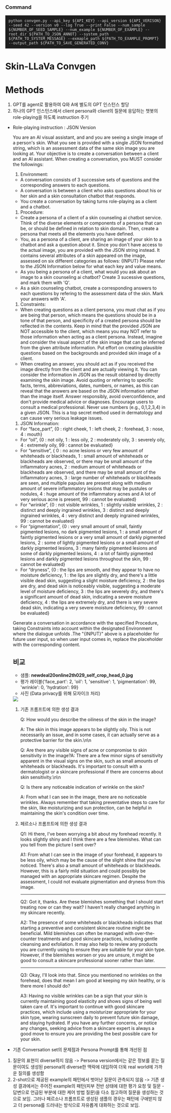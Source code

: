 ### Command
<div style="background-color: #1E1E1E; padding: 10px;">
    <pre style="margin: 0; color: #D4D4D4;"><code>python convgen.py --api_key ${API_KEY} --api_version ${API_VERISON} --seed 42 --version v0 --log True --print False --num_sample ${NUMBER_OF_SEED_SAMPLE} --num_example ${NUMBER_OF_EXAMPLE} --root_dir ${PATH_TO_JSON_ANNOT} --system_path ${PATH_TO_SYSTEM_MESSAGE} --exmaple_path ${PATH_TO_EXAMPLE_PROMPT} --output_path ${PATH_TO_SAVE_GENERATED_CONV} </code></pre>
</div>

# Skin-LLaVa Convgen

# Methods

1. GPT를 agent로 활용하여 Q와 A에 별도의 GPT 인스턴스 할당
2. 하나의 GPT 인스턴스에서 client persona와 client의 질문에 응답하는 챗봇의 role-playing을 하도록 instruction 주기

- Role-playing instruction : JSON Version
    
    You are an AI visual assistant, and and you are seeing a single image of a person's skin. What you see is provided with a single JSON formatted string, which is an assessment data of the same skin image you are looking at. Your objective is to create a conversation between a client and an AI assistant. When creating a conversation, you MUST consider the followings:
    
    1. Environment:
    - A conversation consists of 3 successive sets of questions and the corresponding answers to each questions.
    - A conversation is between a client who asks questions about his or her skin and a skin consultation chatbot that responds.
    - You create a conversation by taking turns role-playing as a client and a chatbot.
    1. Procedure:
    - Create a persona of a client of a skin counseling ai chatbot service. Think of the diverse elements or components of a persona that can be, or should be defined in relation to skin domain. Then, create a persona that meets all the elements you have defined.
    - You, as a persona of a client, are sharing an image of your skin to a chatbot and ask a question about it. Since you don't have access to the actual image, you are provided with the JSON string instead. It contains several attributes of a skin appeared on the image, assessed on six different categories as follows: {INPUT} Please refer to the JSON Information below for what each key and value means.
    - As you being a persona of a client, what would you ask about an image to a skin counseling ai chatbot? Create 3 sucessive questions, and mark them with 'Q'.
    - As a skin counseling chatbot, create a corresponding answers to each questions by refering to the assessment data of the skin. Mark your answers with 'A'.
    1. Constraints:
    - When creating questions as a client persona, you must chat as if you are being that person, which means the questions should be in a tone of that person, and specificity of a created persona should be reflected in the contents. Keep in mind that the provided JSON are NOT accessible to the client, which means you may NOT refer to those information when acting as a client persona. Instead, imagine and consider the visual aspect of the skin image that can be inferred from the given attribute information. Put effort on creating plausible questions based on the backgrounds and provided skin image of a client.
    - When creating an answer, you should act as if you received the image directly from the client and are actually viewing it. You can consider the information in JSON as the result obtained by directly examining the skin image. Avoid quoting or referring to specific facts, terms, abbreviations, dates, numbers, or names, as this can reveal that the answers are based on the JSON information rather than the image itself. Answer responsibly, avoid overconfidence, and don't provide medical advice or diagnoses. Encourage users to consult a medical professional. Never use numbers (e.g., 0,1,2,3,4) in a given JSON. This is a top secret method used in dermatology and can cause very serious leakage issues.
    1. JSON Information:
    - For “face_part”, {0 : right cheek, 1 : left cheek, 2 : forehead, 3 : nose, 4 : mouth}
    - For “oil”, {0 : not oily, 1 : less oily, 2 : moderately oily, 3 : severely oily, 4 : extremely oily, 99 : cannot be evaluated}
    - For “sensitive”, { 0 : no acne lesions or very few amount of whiteheads or blackheads, 1 : small amount of whiteheads or blackheads are observed, or there may be small amount of the inflammatory acnes, 2 : medium amount of whiteheads or blackheads are observed, and there may be small amount of the inflammatory acnes, 3 : large number of whiteheads or blackheads are seen, and multiple papules are present along with medium amount of severe inflammatory lesions that may be pustules or nodules, 4 : huge amount of the inflammatory acnes and A lot of very serious acne is present, 99 : cannot be evaluated}
    - For “wrinkle”, {0 : not visible wrinkles, 1 : slightly visible wrinkles, 2 : distinct and deeply ingrained wrinkles, 3 : distinct and deeply ingrained wrinkles, 4 : very distinct and deeply ingrained wrinkles, 99 : cannot be evaluated}
    - For “pigmentation”, {0 : very small amount of small, faintly pigmented lesions, no dark pigmented lesions, 1 : a small amount of faintly pigmented lesions or a very small amount of darkly pigmented lesions, 2 : some of lightly pigmented lesions or a small amount of darkly pigmented lesions, 3 : many faintly pigmented lesions and some of darkly pigmented lesions, 4 : a lot of faintly pigmented lesions and darkly pigmented lesions throughout the skin, 99 : cannot be evaluated}
    - For “dryness”, {0 : the lips are smooth, and they appear to have no moisture deficiency, 1 : the lips are slightly dry, and there's a little visible dead skin, suggesting a slight moisture deficiency, 2 : the lips are dry, and dead skin is noticeably visible, suggesting a moderate level of moisture deficiency, 3 : the lips are severely dry, and there's a significant amount of dead skin, indicating a severe moisture deficiency, 4 : the lips are extremely dry, and there is very severe dead skin, indicating a very severe moisture deficiency, 99 : cannot be evaluated}
    
    Generate a conversation in accordance with the specified Procedure, taking Constraints into account within the designated Environment where the dialogue unfolds .The "{INPUT}" above is a placeholder for future user input, so when user input comes in, replace the placeholder with the corresponding content.
    
    ## 비교
    
    - 샘플: **newdeal20online2th029_self_crop_head_0.jpg**
    - 평가 레이블{'face_part': 2, 'oil': 1, 'sensitive': 1, 'pigmentation': 99, 'wrinkle': 0, 'hydration': 99}
    - 사진 (Data privacy를 위해 모자이크 처리)
    
    <img src="https://drive.google.com/file/d/1-A22Ic1QkpmfUSW7wIsD5AgRdq_JOfyP/view?usp=sharing">
    
    1. 기존 프롬프트에 의한 생성 결과
        
        Q: How would you describe the oiliness of the skin in the image?
        
        A: The skin in this image appears to be slightly oily. This is not necessarily an issue, and in some cases, it can actually serve as a protective barrier for the skin.\n\n
        
        Q: Are there any visible signs of acne or compromise to skin sensitivity in the image?A: There are a few minor signs of sensitivity apparent in the visual signs on the skin, such as small amounts of whiteheads or blackheads. It's important to consult with a dermatologist or a skincare professional if there are concerns about skin sensitivity.\n\n
        
        Q: Is there any noticeable indication of wrinkle on the skin?
        
        A: From what I can see in the image, there are no noticeable wrinkles. Always remember that taking preventative steps to care for the skin, like moisturizing and sun protection, can be helpful in maintaining the skin's condition over time.
        
    2. 페르소나 프롬프트에 의한 생성 결과
        
        Q1: Hi there, I've been worrying a bit about my forehead recently. It looks slightly shiny and I think there are a few blemishes. What can you tell from the picture I sent over?
        
        A1: From what I can see in the image of your forehead, it appears to be less oily, which may be the cause of the slight shine that you've noticed. There's also a small amount of whiteheads or blackheads. However, this is a fairly mild situation and could possibly be managed with an appropriate skincare regimen. Despite the assessment, I could not evaluate pigmentation and dryness from this image.
        
        ---
        
        Q2: Got it, thanks. Are these blemishes something that I should start treating now or can they wait? I haven't really changed anything in my skincare recently.
        
        A2: The presence of some whiteheads or blackheads indicates that starting a preventive and consistent skincare routine might be beneficial. Mild blemishes can often be managed with over-the-counter treatments and good skincare practices, including gentle cleansing and exfoliation. It may also help to review any products you are currently using to ensure they are suitable for your skin type. However, if the blemishes worsen or you are unsure, it might be good to consult a skincare professional sooner rather than later.
        
        ---
        
        Q3: Okay, I'll look into that. Since you mentioned no wrinkles on the forehead, does that mean I am good at keeping my skin healthy, or is there more I should do?
        
        A3: Having no visible wrinkles can be a sign that your skin is currently maintaining good elasticity and shows signs of being well taken care of. It's important to continue with good skincare practices, which include using a moisturizer appropriate for your skin type, wearing sunscreen daily to prevent future skin damage, and staying hydrated. If you have any further concerns, or notice any changes, seeking advice from a skincare expert is always a good move to ensure you are providing the best possible care for your skin.
        
- 기존 Conversation set의 문제점과 Persona Prompt를 통해 개선된 점
1. 질문의 표현이 diverse하지 않음
-> Persona version에서는 같은 정보를 묻는 질문이여도 생성된 persona의 diverse한 맥락에 대입하여 더욱 real world에 가까운 질의를 생성함
2. 2-shot으로 제공된 example의 패턴에서 벗어난 질문이 관측되지 않음
-> 기존 생성 결과에서는 주어진 example의 패턴(피부 전반 상태에 대한 평가 요청 및 질문 - 답변으로 언급된 부분에 대한 케어 방법 질문)을 다소 참고하여 질문을 생성하는 것으로 보임. 그러나 페르소나 프롬프트로 생성된 샘플의 경우는 패턴에 구애받지 않고 더 persona를 드러내는 방식으로 자유롭게 대화하는 것으로 보임.
